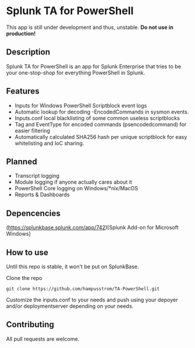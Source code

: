 # Splunk TA for PowerShell
This app is still under development and thus, unstable. 
**Do not use in production!**
## Description
Splunk TA for PowerShell is an app for Splunk Enterprise that tries to be your one-stop-shop for everything PowerShell in Splunk.

## Features
* Inputs for Windows PowerShell Scriptblock event logs
* Automatic lookup for decoding -EncodedCommands in sysmon events.
* Inputs.conf local blacklisting of some common useless scriptblocks
* Tag and EventType for encoded commands (psencodedcommand) for easier filtering
* Automatically calculated SHA256 hash per unique scriptblock for easy whitelisting and IoC sharing.

## Planned
* Transcript logging
* Module logging if anyone actually cares about it
* PowerShell Core logging on Windows/*nix/MacOS
* Reports & Dashboards

## Depencencies
(https://splunkbase.splunk.com/app/742)[Splunk Add-on for Microsoft Windows]

## How to use
Until this repo is stable, it won't be put on SplunkBase. 

Clone the repo 

``` git clone https://github.com/hampusstrom/TA-PowerShell.git ```

Customize the inputs.conf to your needs and push using your depoyer and/or deploymentserver depending on your needs.


## Contributing
All pull requests are welcome.
